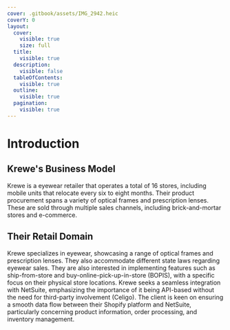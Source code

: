 ```yaml
---
cover: .gitbook/assets/IMG_2942.heic
coverY: 0
layout:
  cover:
    visible: true
    size: full
  title:
    visible: true
  description:
    visible: false
  tableOfContents:
    visible: true
  outline:
    visible: true
  pagination:
    visible: true
---
```


# Introduction

## Krewe's Business Model

Krewe is a eyewear retailer that operates a total of 16 stores, including mobile units that relocate every six to eight months. Their product procurement spans a variety of optical frames and prescription lenses. These are sold through multiple sales channels, including brick-and-mortar stores and e-commerce.

## Their Retail Domain

Krewe specializes in eyewear, showcasing a range of optical frames and prescription lenses. They also accommodate different state laws regarding eyewear sales. They are also interested in implementing features such as ship-from-store and buy-online-pick-up-in-store (BOPIS), with a specific focus on their physical store locations. Krewe seeks a seamless integration with NetSuite, emphasizing the importance of it being API-based without the need for third-party involvement (Celigo). The client is keen on ensuring a smooth data flow between their Shopify platform and NetSuite, particularly concerning product information, order processing, and inventory management.

